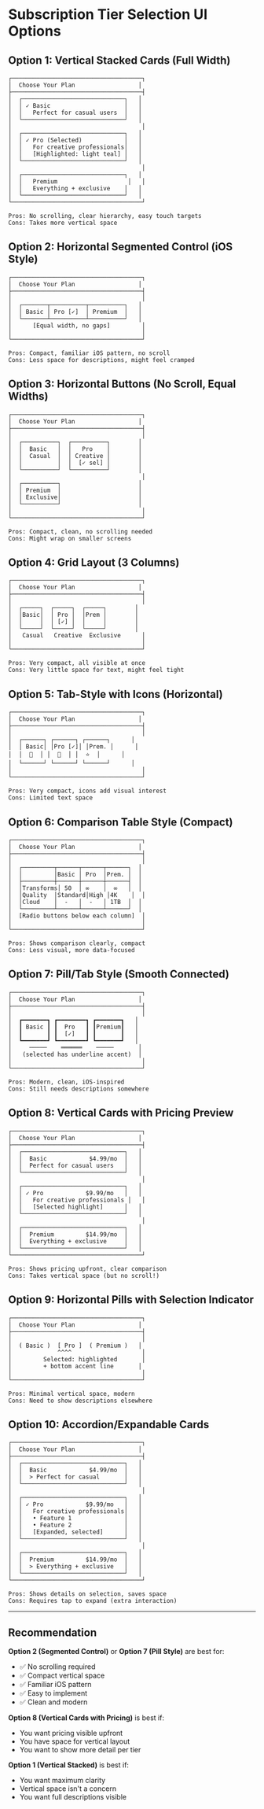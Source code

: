 # Subscription Tier Selection UI Options

## Option 1: Vertical Stacked Cards (Full Width)
```
┌─────────────────────────────────────┐
│  Choose Your Plan                  │
├─────────────────────────────────────┤
│  ┌─────────────────────────────┐   │
│  │ ✓ Basic                     │   │
│  │   Perfect for casual users  │   │
│  └─────────────────────────────┘   │
│                                     │
│  ┌─────────────────────────────┐   │
│  │ ✓ Pro (Selected)            │   │
│  │   For creative professionals│   │
│  │   [Highlighted: light teal] │   │
│  └─────────────────────────────┘   │
│                                     │
│  ┌─────────────────────────────┐   │
│  │   Premium                    │   │
│  │   Everything + exclusive    │   │
│  └─────────────────────────────┘   │
└─────────────────────────────────────┘

Pros: No scrolling, clear hierarchy, easy touch targets
Cons: Takes more vertical space
```

## Option 2: Horizontal Segmented Control (iOS Style)
```
┌─────────────────────────────────────┐
│  Choose Your Plan                  │
├─────────────────────────────────────┤
│                                     │
│  ┌───────┬──────────┬──────────┐   │
│  │ Basic │ Pro [✓]  │ Premium  │   │
│  └───────┴──────────┴──────────┘   │
│      [Equal width, no gaps]         │
│                                     │
└─────────────────────────────────────┘

Pros: Compact, familiar iOS pattern, no scroll
Cons: Less space for descriptions, might feel cramped
```

## Option 3: Horizontal Buttons (No Scroll, Equal Widths)
```
┌─────────────────────────────────────┐
│  Choose Your Plan                  │
├─────────────────────────────────────┤
│                                     │
│  ┌──────────┐  ┌──────────┐        │
│  │  Basic   │  │   Pro    │        │
│  │  Casual  │  │ Creative │        │
│  │          │  │  [✓ sel] │        │
│  └──────────┘  └──────────┘        │
│                                     │
│  ┌──────────┐                      │
│  │ Premium  │                      │
│  │ Exclusive│                      │
│  └──────────┘                      │
│                                     │
└─────────────────────────────────────┘

Pros: Compact, clean, no scrolling needed
Cons: Might wrap on smaller screens
```

## Option 4: Grid Layout (3 Columns)
```
┌─────────────────────────────────────┐
│  Choose Your Plan                  │
├─────────────────────────────────────┤
│                                     │
│  ┌─────┐  ┌─────┐  ┌─────┐        │
│  │Basic│  │ Pro │  │Prem │        │
│  │     │  │ [✓] │  │     │        │
│  └─────┘  └─────┘  └─────┘        │
│   Casual   Creative  Exclusive      │
│                                     │
└─────────────────────────────────────┘

Pros: Very compact, all visible at once
Cons: Very little space for text, might feel tight
```

## Option 5: Tab-Style with Icons (Horizontal)
```
┌─────────────────────────────────────┐
│  Choose Your Plan                  │
├─────────────────────────────────────┤
│                                     │
│  ┌──────┐ ┌──────┐ ┌──────┐      │
│  │ Basic│ │Pro [✓]│ │Prem. │      │
│  │  📱  │ │  💼  │ │  ⭐  │      │
│  └──────┘ └──────┘ └──────┘      │
│                                     │
└─────────────────────────────────────┘

Pros: Very compact, icons add visual interest
Cons: Limited text space
```

## Option 6: Comparison Table Style (Compact)
```
┌─────────────────────────────────────┐
│  Choose Your Plan                  │
├─────────────────────────────────────┤
│                                     │
│  ┌─────────┬──────┬──────┬──────┐  │
│  │         │Basic │ Pro  │Prem. │  │
│  ├─────────┼──────┼──────┼──────┤  │
│  │Transforms│ 50  │ ∞    │  ∞   │  │
│  │Quality  │Standard│High │4K    │  │
│  │Cloud    │  -   │  -   │ 1TB  │  │
│  └─────────┴──────┴──────┴──────┘  │
│  [Radio buttons below each column]  │
│                                     │
└─────────────────────────────────────┘

Pros: Shows comparison clearly, compact
Cons: Less visual, more data-focused
```

## Option 7: Pill/Tab Style (Smooth Connected)
```
┌─────────────────────────────────────┐
│  Choose Your Plan                  │
├─────────────────────────────────────┤
│                                     │
│  ┏━━━━━━━┓ ┏━━━━━━━━┓ ┏━━━━━━━┓   │
│  ┃ Basic ┃ ┃  Pro   ┃ ┃Premium┃   │
│  ┃       ┃ ┃  [✓]   ┃ ┃       ┃   │
│  ┗━━━━━━━┛ ┗━━━━━━━━┛ ┗━━━━━━━┛   │
│     ─────    ══════    ─────       │
│   (selected has underline accent)  │
│                                     │
└─────────────────────────────────────┘

Pros: Modern, clean, iOS-inspired
Cons: Still needs descriptions somewhere
```

## Option 8: Vertical Cards with Pricing Preview
```
┌─────────────────────────────────────┐
│  Choose Your Plan                  │
├─────────────────────────────────────┤
│  ┌─────────────────────────────┐   │
│  │  Basic            $4.99/mo  │   │
│  │  Perfect for casual users   │   │
│  └─────────────────────────────┘   │
│                                     │
│  ┌─────────────────────────────┐   │
│  │ ✓ Pro            $9.99/mo   │   │
│  │   For creative professionals │   │
│  │   [Selected highlight]      │   │
│  └─────────────────────────────┘   │
│                                     │
│  ┌─────────────────────────────┐   │
│  │  Premium         $14.99/mo  │   │
│  │  Everything + exclusive     │   │
│  └─────────────────────────────┘   │
└─────────────────────────────────────┘

Pros: Shows pricing upfront, clear comparison
Cons: Takes vertical space (but no scroll!)
```

## Option 9: Horizontal Pills with Selection Indicator
```
┌─────────────────────────────────────┐
│  Choose Your Plan                  │
├─────────────────────────────────────┤
│                                     │
│  ( Basic )  [ Pro ]  ( Premium )   │
│             ^^^^                    │
│         Selected: highlighted       │
│         + bottom accent line       │
│                                     │
└─────────────────────────────────────┘

Pros: Minimal vertical space, modern
Cons: Need to show descriptions elsewhere
```

## Option 10: Accordion/Expandable Cards
```
┌─────────────────────────────────────┐
│  Choose Your Plan                  │
├─────────────────────────────────────┤
│  ┌─────────────────────────────┐   │
│  │  Basic            $4.99/mo  │   │
│  │  > Perfect for casual       │   │
│  └─────────────────────────────┘   │
│                                     │
│  ┌─────────────────────────────┐   │
│  │ ✓ Pro            $9.99/mo   │   │
│  │   For creative professionals│   │
│  │   • Feature 1               │   │
│  │   • Feature 2               │   │
│  │   [Expanded, selected]      │   │
│  └─────────────────────────────┘   │
│                                     │
│  ┌─────────────────────────────┐   │
│  │  Premium         $14.99/mo  │   │
│  │  > Everything + exclusive   │   │
│  └─────────────────────────────┘   │
└─────────────────────────────────────┘

Pros: Shows details on selection, saves space
Cons: Requires tap to expand (extra interaction)
```

---

## Recommendation

**Option 2 (Segmented Control)** or **Option 7 (Pill Style)** are best for:
- ✅ No scrolling required
- ✅ Compact vertical space
- ✅ Familiar iOS pattern
- ✅ Easy to implement
- ✅ Clean and modern

**Option 8 (Vertical Cards with Pricing)** is best if:
- You want pricing visible upfront
- You have space for vertical layout
- You want to show more detail per tier

**Option 1 (Vertical Stacked)** is best if:
- You want maximum clarity
- Vertical space isn't a concern
- You want full descriptions visible


